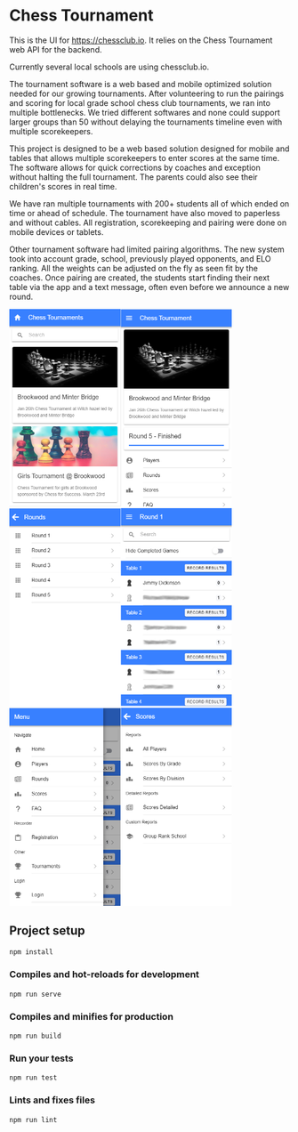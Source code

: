 # Chess Tournament

This is the UI for https://chessclub.io.  It relies on the Chess Tournament web API for the backend.  

Currently several local schools are using chessclub.io.

The tournament software is a web based and mobile optimized solution needed for our growing tournaments. After volunteering to run the pairings and scoring for local grade school chess club tournaments, we ran into multiple bottlenecks.  We tried different softwares and none could support larger groups than 50 without delaying the tournaments timeline even with multiple scorekeepers.  

This project is designed to be a web based solution designed for mobile and tables that allows multiple scorekeepers to enter scores at the same time.  The software allows for quick corrections by coaches and exception without halting the full tournament.  The parents could also see their children's scores in real time.  

We have ran multiple tournaments with 200+ students all of which ended on time or ahead of schedule.  The tournament have also moved to paperless and without cables.  All registration, scorekeeping and pairing were done on mobile devices or tablets.  

Other tournament software had limited pairing algorithms.  The new system took into account grade, school, previously played opponents, and ELO ranking. All the weights can be adjusted on the fly as seen fit by the coaches. Once pairing are created, the students start finding their next table via the app and a text message, often even before we announce a new round.


<img src="./screenshots/Tournaments.png" alt="Tournaments" width="200"/><img src="./screenshots/TournamentPage.png" alt="Tournament" width="200"/><img src="./screenshots/RoundsPage.png" alt="RoundsPage" width="200"/><img src="./screenshots/RoundPage.png" alt="RoundPage" width="200"/><img src="./screenshots/Menu.png" alt="Menu" width="200"/><img src="./screenshots/Reports.png" alt="Reports" width="200"/>


## Project setup
```
npm install
```

### Compiles and hot-reloads for development
```
npm run serve
```

### Compiles and minifies for production
```
npm run build
```

### Run your tests
```
npm run test
```

### Lints and fixes files
```
npm run lint
```

